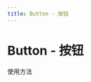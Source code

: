 ```yaml
---
title: Button - 按钮
---
```


# Button - 按钮

使用方法

<ClientOnly>
  <button-demos></button-demos>
</ClientOnly>